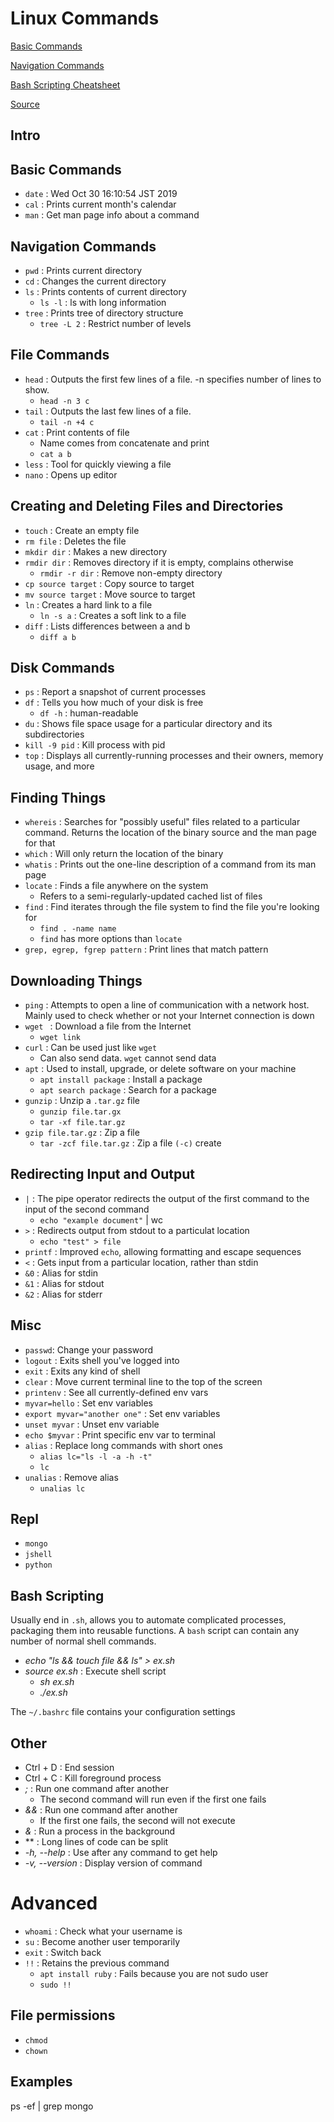 # Linux Commands

[Basic Commands](#basic-commands)

[Navigation Commands](#navigation-commands)

[Bash Scripting Cheatsheet](#https://devhints.io/bash)

[Source](#https://dev.to/awwsmm/101-bash-commands-and-tips-for-beginners-to-experts-30je#basic-bash-scripting)

## Intro

## Basic Commands

- ```date``` : Wed Oct 30 16:10:54 JST 2019
- ```cal``` : Prints current month's calendar
- ```man``` : Get man page info about a command

## Navigation Commands

- ```pwd``` : Prints current directory
- ```cd``` : Changes the current directory
- ```ls``` : Prints contents of current directory
  - ```ls -l``` : ls with long information
- ```tree``` : Prints tree of directory structure
  - ```tree -L 2``` : Restrict number of levels

## File Commands

- ```head``` : Outputs the first few lines of a file. -n specifies number of lines to show.
  - ```head -n 3 c```
- ```tail``` : Outputs the last few lines of a file.
  - ```tail -n +4 c```
- ```cat``` : Print contents of file   
  - Name comes from concatenate and print
  - ```cat a b```
- ```less``` : Tool for quickly viewing a file
- ```nano``` : Opens up editor

## Creating and Deleting Files and Directories

- ```touch``` : Create an empty file
- ```rm file``` : Deletes the file
- ```mkdir dir``` : Makes a new directory
- ```rmdir dir``` : Removes directory if it is empty, complains otherwise
  - ```rmdir -r dir``` : Remove non-empty directory
- ```cp source target``` : Copy source to target
- ```mv source target``` : Move source to target
- ```ln``` : Creates a hard link to a file
  - ```ln -s a``` : Creates a soft link to a file
- ```diff``` : Lists differences between a and b
  - ```diff a b```

## Disk Commands

- ```ps``` : Report a snapshot of current processes
- ```df``` : Tells you how much of your disk is free
  - ```df -h``` : human-readable
- ```du``` : Shows file space usage for a particular directory and its subdirectories
- ```kill -9 pid``` : Kill process with pid
- ```top``` : Displays all currently-running processes and their owners, memory usage, and more

## Finding Things

- ```whereis``` : Searches for "possibly useful" files related to a particular command. Returns the location of the binary source and the man page for that
- ```which``` : Will only return the location of the binary
- ```whatis``` : Prints out the one-line description of a command from its man page
- ```locate``` : Finds a file anywhere on the system
  - Refers to a semi-regularly-updated cached list of files
- ```find``` : Find iterates through the file system to find the file you're looking for
  - ```find . -name name```
  - ```find``` has more options than ```locate```
- ```grep, egrep, fgrep pattern``` : Print lines that match pattern

## Downloading Things

- ```ping``` : Attempts to open a line of communication with a network host. Mainly used to check whether or not your Internet connection is down
- ```wget ``` : Download a file from the Internet
  - ```wget link```
- ```curl``` : Can be used just like ```wget```
  - Can also send data. ```wget``` cannot send data
- ```apt``` : Used to install, upgrade, or delete software on your machine
  - ```apt install package``` : Install a package
  - ```apt search package``` : Search for a package
- ```gunzip``` : Unzip a ```.tar.gz``` file
  - ```gunzip file.tar.gx```
  - ```tar -xf file.tar.gz```
- ```gzip file.tar.gz``` : Zip a file
  - ```tar -zcf file.tar.gz``` : Zip a file ```(-c)``` create

## Redirecting Input and Output

- ```|``` : The pipe operator redirects the output of the first command to the input of the second command
  - ```echo "example document"``` | wc
- ```>``` : Redirects output from stdout to a particulat location
  - ```echo "test" > file```
- ```printf``` : Improved ```echo```, allowing formatting and escape sequences
- ```<``` : Gets input from a particular location, rather than stdin
- ```&0``` : Alias for stdin
- ```&1``` : Alias for stdout
- ```&2``` : Alias for stderr

## Misc

- ```passwd```: Change your password
- ```logout``` : Exits shell you've logged into
- ```exit``` : Exits any kind of shell
- ```clear``` : Move current terminal line to the top of the screen
- ```printenv``` : See all currently-defined env vars
- ```myvar=hello``` : Set env variables
- ```export myvar="another one"``` : Set env variables
- ```unset myvar``` : Unset env variable
- ```echo $myvar``` : Print specific env var to terminal
- ```alias``` : Replace long commands with short ones
  - ```alias lc="ls -l -a -h -t"```
  - ```lc```
- ```unalias``` : Remove alias
  - ```unalias lc```

## Repl

- ```mongo```
- ```jshell```
- ```python```

## Bash Scripting

Usually end in ```.sh```, allows you to automate complicated processes, packaging them into reusable functions. A ```bash``` script can contain any number of normal shell commands.
- *echo "ls && touch file && ls" > ex.sh*
- *source ex.sh* : Execute shell script
  - *sh ex.sh*
  - *./ex.sh*

The ```~/.bashrc``` file contains your configuration settings

## Other

- Ctrl + D : End session
- Ctrl + C : Kill foreground process
- *;* : Run one command after another
  - The second command will run even if the first one fails
- *&&* : Run one command after another
  - If the first one fails, the second will not execute
- *&* : Run a process in the background
- *\* : Long lines of code can be split
- *-h, --help* : Use after any command to get help
- *-v, --version* : Display version of command

# Advanced

- ```whoami``` : Check what your username is
- ```su``` : Become another user temporarily
- ```exit``` : Switch back
- ```!!``` : Retains the previous command
  - ```apt install ruby``` : Fails because you are not sudo user
  - ```sudo !!```

## File permissions

- ```chmod```
- ```chown```

## Examples

ps -ef | grep mongo
